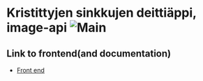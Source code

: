# Kristittyjen sinkkujen deittiäppi, image-api ![Main](https://github.com/Ohtu-KSDeitti/backend_ksd/actions/workflows/main.yml/badge.svg)

## Link to frontend(and documentation)

- [Front end](https://github.com/Ohtu-KSDeitti/frontend_ksd)
